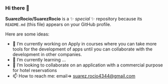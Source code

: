 ### Hi there 👋


**SuarezRocio/SuarezRocio** is a ✨ _special_ ✨ repository because its `README.md` (this file) appears on your GitHub profile.

Here are some ideas:

- 🔭 I’m currently working on Apply in courses where you can take more tools for the development of apps until you can collaborate with the development in other companies.
- 🌱 I’m currently learning ...
- 👯 I’m looking to collaborate on an application with a commercial purpose for hotel reservations
- 📫 How to reach me: email=> suarez.rocio4344@gmail.com 

